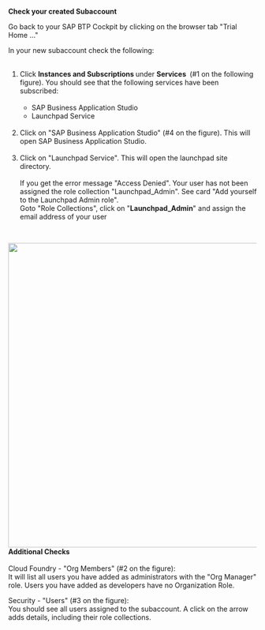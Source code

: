 <p ="text-align: left;"><strong>Check your created Subaccount </strong></p>
<p>Go back to your SAP BTP Cockpit by clicking on the browser tab "Trial Home ..."</p>
<p>In your new subaccount check the following:<br /><br /></p>
<ol>
<li>Click&nbsp;<strong>Instances and Subscriptions&nbsp;</strong>under&nbsp;<strong>Services</strong> <strong>&nbsp;</strong>(#1 on the following figure). You should see that the following services have been subscribed:<br /><br />
<ul>
<li>SAP Business Application Studio</li>
<li>Launchpad Service<br /><br /></li>
</ul>
</li>
<li>Click on "SAP Business Application Studio" (#4 on the figure). This will open SAP Business Application Studio.<br /><br /></li>
<li>Click on "Launchpad Service". This will open the launchpad site directory.<br /><br />If you get the error message "Access Denied". Your user has not been assigned the role collection "Launchpad_Admin". See card "Add yourself to the Launchpad Admin role".<br />Goto "Role Collections", click on "<strong>Launchpad_Admin</strong>" and assign the email address of your user</li>
</ol>
<p>&nbsp;</p>
<p><img src="" width="1097" height="617" /><br /><strong>Additional Checks</strong><br /><br />Cloud Foundry - "Org Members" (#2 on the figure):<br />It will list all users you have added as administrators with the "Org Manager" role. Users you have added as developers have no Organization Role.</p>
<p>Security - "Users" (#3 on the figure):<br />You should see all users assigned to the subaccount. A click on the arrow adds details, including their role collections.</p>
<p>&nbsp;</p>
